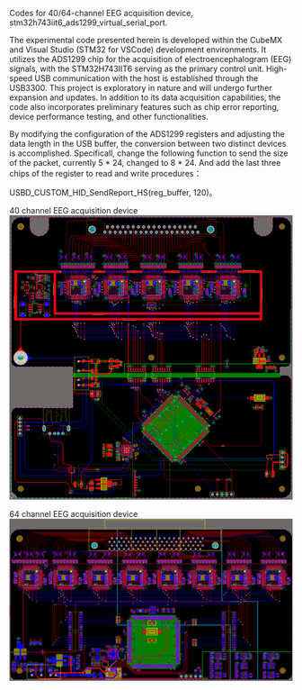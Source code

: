 Codes for 40/64-channel EEG acquisition device, stm32h743iit6_ads1299_virtual_serial_port.

The experimental code presented herein is developed within the CubeMX and Visual Studio (STM32 for VSCode) development environments. It utilizes the ADS1299 chip for the acquisition of electroencephalogram (EEG) signals, with the STM32H743IIT6 serving as the primary control unit. High-speed USB communication with the host is established through the USB3300. This project is exploratory in nature and will undergo further expansion and updates. In addition to its data acquisition capabilities, the code also incorporates preliminary features such as chip error reporting, device performance testing, and other functionalities.

By modifying the configuration of the ADS1299 registers and adjusting the data length in the USB buffer, the conversion between two distinct devices is accomplished. Specificall, change the following function to send the size of the packet, currently 5 * 24, changed to 8 * 24. And add the last three chips of the register to read and write procedures：

USBD_CUSTOM_HID_SendReport_HS(reg_buffer, 120)。

40 channel EEG acquisition device
![Alt text](image.png)

64 channel EEG acquisition device
![Alt text](image-1.png)












